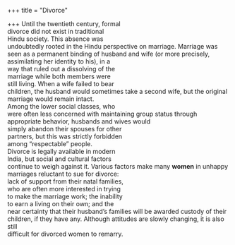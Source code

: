 +++
title = "Divorce"

+++
Until the twentieth century, formal  
divorce did not exist in traditional  
Hindu society. This absence was  
undoubtedly rooted in the Hindu perspective on marriage. Marriage was  
seen as a permanent binding of husband and wife (or more precisely,  
assimilating her identity to his), in a  
way that ruled out a dissolving of the  
marriage while both members were  
still living. When a wife failed to bear  
children, the husband would sometimes take a second wife, but the original marriage would remain intact.  
Among the lower social classes, who  
were often less concerned with maintaining group status through appropriate behavior, husbands and wives would  
simply abandon their spouses for other  
partners, but this was strictly forbidden  
among “respectable” people.  
Divorce is legally available in modern  
India, but social and cultural factors  
continue to weigh against it. Various factors make many **women** in unhappy  
marriages reluctant to sue for divorce:  
lack of support from their natal families,  
who are often more interested in trying  
to make the marriage work; the inability  
to earn a living on their own; and the  
near certainty that their husband’s families will be awarded custody of their  
children, if they have any. Although attitudes are slowly changing, it is also still  
difficult for divorced women to remarry.